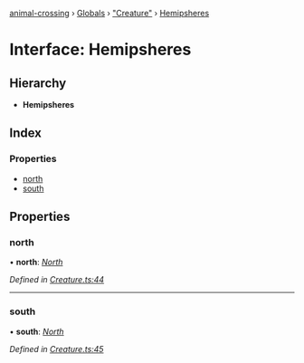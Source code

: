 [animal-crossing](../README.md) › [Globals](../globals.md) › ["Creature"](../modules/_creature_.md) › [Hemipsheres](_creature_.hemipsheres.md)

# Interface: Hemipsheres

## Hierarchy

* **Hemipsheres**

## Index

### Properties

* [north](_creature_.hemipsheres.md#north)
* [south](_creature_.hemipsheres.md#south)

## Properties

###  north

• **north**: *[North](_creature_.north.md)*

*Defined in [Creature.ts:44](https://github.com/Norviah/animal-crossing/blob/0850a1e/module/types/Creature.ts#L44)*

___

###  south

• **south**: *[North](_creature_.north.md)*

*Defined in [Creature.ts:45](https://github.com/Norviah/animal-crossing/blob/0850a1e/module/types/Creature.ts#L45)*
